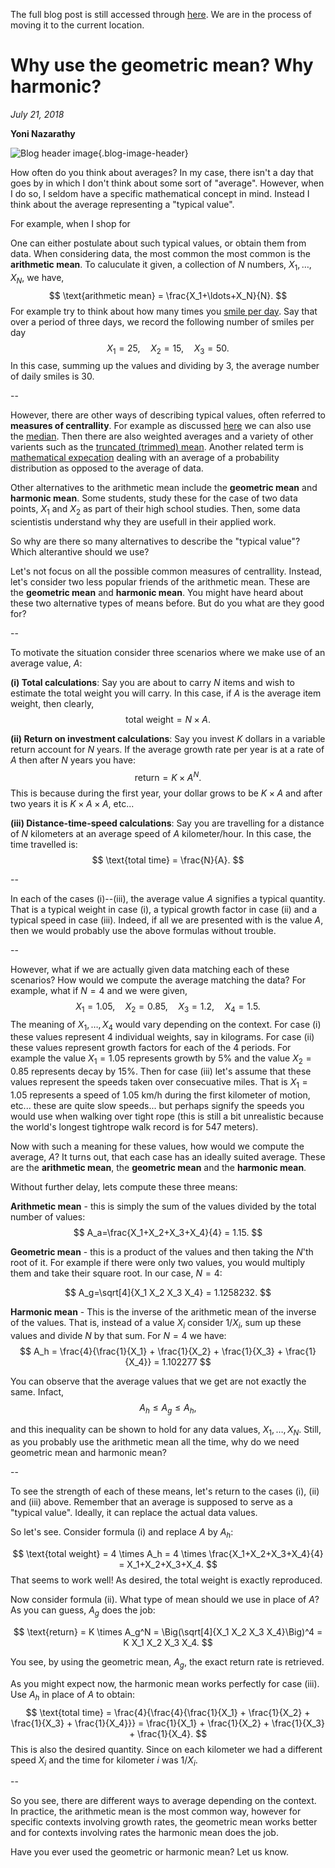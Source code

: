 The full blog post is still accessed through [here](https://www.1onepsilon.com/single-post/2018/07/21/What-do-you-mean-on-average-Arithmetic-Geometric-or-Harmonic). We are in the process of moving it to the current location.


# Why use the geometric mean? Why harmonic?
*July 21, 2018*

**Yoni Nazarathy**

![Blog header image](https://es-app.com/assets/34xnA8.jpg){.blog-image-header}

How often do you think about averages? In my case, there isn't a day that goes by in which I don't think about some sort of "average". However, when I do so, I seldom have a specific mathematical concept in mind. Instead I think about the average representing a "typical value". 

For example, when I shop for 

One can either postulate about such typical values, or obtain them from data. When considering data, the most common the most common is the **arithmetic mean**. To caluculate it given, a collection of $N$ numbers, $X_1,\ldots,X_N$, we have,
$$
\text{arithmetic mean} = \frac{X_1+\ldots+X_N}{N}.
$$
For example try to think about how many times you <a href="https://www.youtube.com/watch?v=U9cGdRNMdQQ">smile per day</a>.  Say that over a period of three days, we record the following number of smiles per day
$$
X_1=25,\quad
X_2=15, \quad
X_3=50.
$$
In this case, summing up the values and dividing by $3$, the average number of daily smiles is $30$. 

--

However, there are other ways of describing typical values, often referred to **measures of centrallity**. For example as discussed <a href="https://www.1onepsilon.com/single-post/2017/05/27/Choosing-a-Fair-Estimate">here</a> we can also use the <a href="https://epsilonstream.com/search?q=median">median</a>. Then there are also weighted averages and a variety of other varients such as the <a href="https://en.wikipedia.org/wiki/Truncated_mean"> truncated (trimmed) mean</a>. Another related term is <a href="https://epsilonstream.com/search?q=mathematical+expectation">mathematical expecation</a> dealing with an average of a probability distribution as opposed to the average of data. 

Other alternatives to the arithmetic mean include the **geometric mean** and **harmonic mean**. Some students, study these for the case of two data points, $X_1$ and $X_2$ as part of their high school studies. Then, some data scientistis understand why they are usefull in their applied work.

So why are there so many alternatives to describe the "typical value"? Which alterantive should we use? 

Let's not focus on all the possible common measures of centrallity. Instead, let's consider two less popular friends of the arithmetic mean. These are the **geometric mean** and **harmonic mean**. You might have heard about these two alternative types of means before. But do you what are they good for?

--

To motivate the situation consider three scenarios where we make use of an average value, $A$:

**(i) Total calculations**: Say you are about to carry $N$ items and wish to estimate the total weight you will carry. In this case, if $A$ is the average item weight, then clearly,
$$
\text{total weight} = N \times A.
$$

**(ii) Return on investment calculations**: Say you invest $K$ dollars in a variable return account for $N$ years. If the average growth rate per year is at a rate of $A$ then after $N$ years you have:
$$
\text{return} = K \times A^N.
$$
This is because during the first year, your dollar grows to be $K\times A$ and after two years it is $K \times A \times A$, etc...

**(iii) Distance-time-speed calculations**: Say you are travelling for a distance of $N$ kilometers at an average speed of $A$ kilometer/hour. In this case, the time travelled is:
$$
\text{total time} = \frac{N}{A}.
$$

--

In each of the cases (i)--(iii), the average value $A$ signifies a typical quantity. That is a typical weight in case (i), a typical growth factor in case (ii) and a typical speed in case (iii). Indeed, if all we are presented with is the value $A$, then we would probably use the above formulas without trouble.

--

However, what if we are actually given data matching each of these scenarios? How would we compute the average matching the data? For example, what if $N=4$ and we were given,
$$
X_1 = 1.05,\quad
X_2 = 0.85, \quad
X_3 = 1.2, \quad
X_4 = 1.5.
$$
The meaning of $X_1,\ldots,X_4$ would vary depending on the context.
For case (i) these values represent 4 individual weights, say in kilograms. For case (ii) these values represent growth factors for each of the 4 periods. For example the value $X_1=1.05$ represents growth by $5\%$ and the value $X_2=0.85$ represents decay by $15\%$. Then for case (iii) let's assume that these values represent the speeds taken over consecuative miles. That is $X_1=1.05$ represents a speed of $1.05$ km/h during the first kilometer of motion, etc... these are quite slow speeds... but perhaps signify the speeds you would use when walking over tight rope (this is still a bit unrealistic because the world's longest tightrope walk record is for 547 meters).

Now with such a meaning for these values, how would we compute the average, $A$? It turns out, that each case has an ideally suited average. These are the **arithmetic mean**, the **geometric mean** and the **harmonic mean**.

Without further delay, lets compute these three means:

**Arithmetic mean** - this is simply the sum of the values divided by the total number of values:
$$
A_a=\frac{X_1+X_2+X_3+X_4}{4} = 1.15.
$$

**Geometric mean** - this is a product of the values and then taking the $N$'th root of it. For example if there were only two values, you would multiply them and take their square root. In our case, $N=4$:

$$
A_g=\sqrt[4]{X_1 X_2 X_3 X_4} = 1.1258232.
$$

**Harmonic mean** - This is the inverse of the arithmetic mean of the inverse of the values. That is, instead of a value $X_i$ consider $1/X_i$, sum up these values and divide $N$ by that sum. For $N=4$ we have:
$$
A_h = \frac{4}{\frac{1}{X_1} + \frac{1}{X_2} + \frac{1}{X_3} + \frac{1}{X_4}} = 1.102277
$$

You can observe that the average values that we get are not exactly the same. Infact,
$$
A_h \le A_g \le A_h,
$$

and this inequality can be shown to hold for any data values, $X_1,\ldots,X_N$. Still, as you probably use the arithmetic mean all the time, why do we need geometric mean and harmonic mean?

--

To see the strength of each of these means, let's return to the cases (i), (ii) and (iii) above. Remember that an average is supposed to serve as a "typical value". Ideally, it can replace the actual data values. 

So let's see. Consider formula (i) and replace $A$ by $A_h$:

$$
\text{total weight} = 4 \times A_h = 4 \times  \frac{X_1+X_2+X_3+X_4}{4} = X_1+X_2+X_3+X_4.
$$
That seems to work well! As desired, the total weight is exactly reproduced.

Now consider formula (ii). What type of mean should we use in place of $A$? As you can guess, $A_g$ does the job:

$$
\text{return} = K \times A_g^N = \Big(\sqrt[4]{X_1 X_2 X_3 X_4}\Big)^4 = K  X_1 X_2 X_3 X_4.
$$

You see, by using the geometric mean, $A_g$, the exact return rate is retrieved.

As you might expect now, the harmonic mean works perfectly for case (iii). Use $A_h$ in place of $A$ to obtain:
$$
\text{total time} = \frac{4}{\frac{4}{\frac{1}{X_1} + \frac{1}{X_2} + \frac{1}{X_3} + \frac{1}{X_4}}} = \frac{1}{X_1} + \frac{1}{X_2} + \frac{1}{X_3} + \frac{1}{X_4}.
$$
This is also the desired quantity. Since on each kilometer we had a different speed $X_i$ and the time for kilometer $i$ was $1/X_i$.

--

So you see, there are different ways to average depending on the context. In practice, the arithmetic mean is the most common way, however for specific contexts involving growth rates, the geometric mean works better and for contexts involving rates the harmonic mean does the job.

Have you ever used the geometric or harmonic mean? Let us know.

